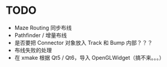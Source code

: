 # TODO


- Maze Routing 同步布线
- Pathfinder / 增量布线
- 是否要把 Connector 对象放入 Track 和 Bump 内部？？？
- 布线失败的处理
- 在 xmake 根据 Qt5 / Qt6，导入 OpenGLWidget（搞不来。。。）
